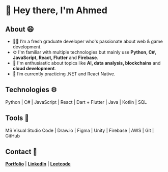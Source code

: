 # 👋 Hey there, I'm **Ahmed**

## About 😄
- 🧑‍💻 I’m a fresh graduate developer who's passionate about web & game development.
- ⚙️ I'm familiar with multiple technologies but mainly use **Python, C#, JavaScript, React, Flutter** and **Firebase**.
- 🧠 I'm enthusiastic about topics like **AI, data analysis, blockchains** and **cloud development**.
- 🌱 I’m currently practicing .NET and React Native.

## Technologies ⚙️
Python | C# | JavaScript | React | Dart + Flutter | Java | Kotlin | SQL

## Tools 🧰
MS Visual Studio Code | Draw.io | Figma | Unity | Firebase | AWS | Git | GitHub

## Contact 🤝
[**Portfolio**](https://ahmedkhalifadev.com/)   |   [**LinkedIn**](https://www.linkedin.com/in/ak1o9/)   |   [**Leetcode**](https://leetcode.com/AK1o9/) 

<!--
**AK1o9/AK1o9** is a ✨ _special_ ✨ repository because its `README.md` (this file) appears on your GitHub profile.

Here are some ideas to get you started:

- 🔭 I’m currently working on ...
- 🌱 I’m currently learning ...
- 👯 I’m looking to collaborate on ...
- 🤔 I’m looking for help with ...
- 💬 Ask me about ...
- 📫 How to reach me: ...
- 😄 Pronouns: ...
- ⚡ Fun fact: ...
-->
